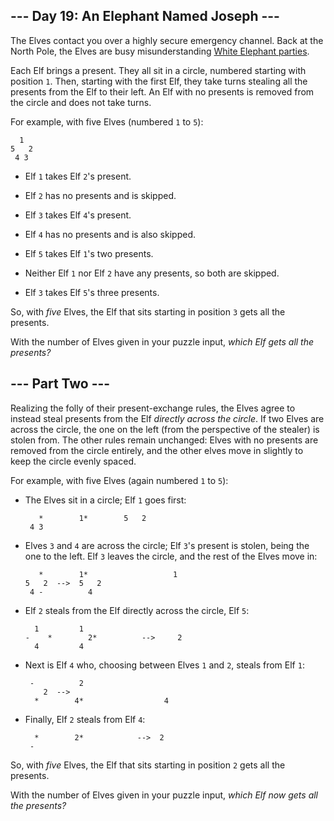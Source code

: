 ## --- Day 19: An Elephant Named Joseph --- ##

The Elves contact you over a highly secure emergency channel. Back at
the North Pole, the Elves are busy misunderstanding [White Elephant
parties](https://en.wikipedia.org/wiki/White_elephant_gift_exchange).

Each Elf brings a present. They all sit in a circle, numbered starting
with position `1`. Then, starting with the first Elf, they take turns
stealing all the presents from the Elf to their left. An Elf with no
presents is removed from the circle and does not take turns.

For example, with five Elves (numbered `1` to `5`):

      1
    5   2
     4 3  

  * Elf `1` takes Elf `2`'s present.

  * Elf `2` has no presents and is skipped.

  * Elf `3` takes Elf `4`'s present.

  * Elf `4` has no presents and is also skipped.

  * Elf `5` takes Elf `1`'s two presents.

  * Neither Elf `1` nor Elf `2` have any presents, so both are skipped.

  * Elf `3` takes Elf `5`'s three presents.

So, with *five* Elves, the Elf that sits starting in position `3` gets
all the presents.

With the number of Elves given in your puzzle input, *which Elf gets
all the presents?*

## --- Part Two --- ##

Realizing the folly of their present-exchange rules, the Elves agree to
instead steal presents from the Elf *directly across the circle*. If
two Elves are across the circle, the one on the left (from the
perspective of the stealer) is stolen from. The other rules remain
unchanged: Elves with no presents are removed from the circle entirely,
and the other elves move in slightly to keep the circle evenly spaced.

For example, with five Elves (again numbered `1` to `5`):

  * The Elves sit in a circle; Elf `1` goes first:

           *        1*        5   2
         4 3

  * Elves `3` and `4` are across the circle; Elf `3`'s present is
    stolen, being the one to the left. Elf `3` leaves the circle, and
    the rest of the Elves move in:

           *        1*                   1
        5   2  -->  5   2
         4 -          4

  * Elf `2` steals from the Elf directly across the circle, Elf `5`:

          1         1 
        -    *        2*          -->     2
          4         4 

  * Next is Elf `4` who, choosing between Elves `1` and `2`, steals
    from Elf `1`:

         -          2  
            2  -->
          *        4*                  4

  * Finally, Elf `2` steals from Elf `4`:

          *        2*            -->  2  
         -

So, with *five* Elves, the Elf that sits starting in position `2` gets
all the presents.

With the number of Elves given in your puzzle input, *which Elf now
gets all the presents?*
